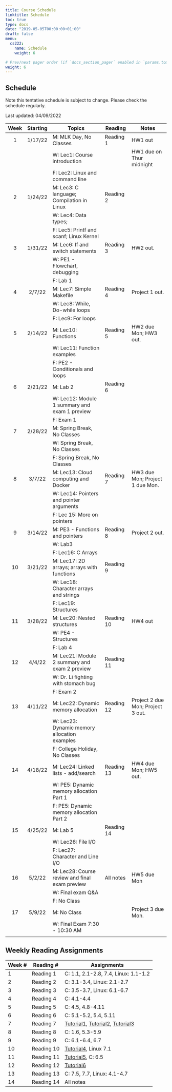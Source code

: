 ```yaml
---
title: Course Schedule
linktitle: Schedule
toc: true
type: docs
date: "2019-05-05T00:00:00+01:00"
draft: false
menu:
  cs222:
    name: Schedule
    weight: 6

# Prev/next pager order (if `docs_section_pager` enabled in `params.toml`)
weight: 6
---
```



## Schedule

Note this tentative schedule is subject to change. Please check the schedule regularly.

Last updated: 04/09/2022

| Week | Starting | Topics                                         | Reading    | Notes                             |
|:----:|:--------:|------------------------------------------------|------------|-----------------------------------|
| 1    | 1/17/22  | M: MLK Day, No Classes                         | Reading 1  | HW1 out                           |
|      |          | W: Lec1: Course introduction                   |            | HW1 due on Thur midnight          |
|      |          | F: Lec2: Linux and command line                |            |                                   |
| 2    | 1/24/22  | M: Lec3: C language; Compilation in Linux      | Reading 2  |                                   |
|      |          | W: Lec4: Data types;                           |            |                                   |
|      |          | F: Lec5: Printf and scanf; Linux Kernel        |            |                                   |
| 3    | 1/31/22  | M: Lec6: If and switch statements              | Reading 3  | HW2 out.                          |
|      |          | W: PE1 - Flowchart, debugging                  |            |                                   |
|      |          | F: Lab 1                                       |            |                                   |
| 4    | 2/7/22   | M: Lec7: Simple Makefile                       | Reading 4  | Project 1 out.                    |
|      |          | W: Lec8: While, Do-while loops                 |            |                                   |
|      |          | F: Lec9: For loops                             |            |                                   |
| 5    | 2/14/22  | M: Lec10: Functions                            | Reading 5  | HW2 due Mon; HW3 out.             |
|      |          | W: Lec11: Function examples                    |            |                                   |
|      |          | F: PE2 - Conditionals and loops                |            |                                   |
| 6    | 2/21/22  | M: Lab 2                                       | Reading 6  |                                   |
|      |          | W: Lec12: Module 1 summary and exam 1 preview  |            |                                   |
|      |          | F: Exam 1                                      |            |                                   |
| 7    | 2/28/22  | M: Spring Break, No Classes                    |            |                                   |
|      |          | W: Spring Break, No Classes                    |            |                                   |
|      |          | F: Spring Break, No Classes                    |            |                                   |
| 8    | 3/7/22   | M: Lec13: Cloud computing and Docker           | Reading 7  | HW3 due Mon; Project 1 due Mon.   |
|      |          | W: Lec14: Pointers and pointer arguments       |            |                                   |
|      |          | F: Lec 15: More on pointers                    |            |                                   |
| 9    | 3/14/22  | M: PE3 - Functions and pointers                | Reading 8  | Project 2 out.                    |
|      |          | W: Lab3                                        |            |                                   |
|      |          | F: Lec16: C Arrays                             |            |                                   |
| 10   | 3/21/22  | M: Lec17: 2D arrays; arrays with functions     | Reading 9  |                                   |
|      |          | W: Lec18: Character arrays and strings         |            |                                   |
|      |          | F: Lec19: Structures                           |            |                                   |
| 11   | 3/28/22  | M: Lec20: Nested structures                    | Reading 10 | HW4 out                           |
|      |          | W: PE4 - Structures                            |            |                                   |
|      |          | F: Lab 4                                       |            |                                   |
| 12   | 4/4/22   | M: Lec21: Module 2 summary and exam 2 preview  | Reading 11 |                                   |
|      |          | W: Dr. Li fighting with stomach bug            |            |                                   |
|      |          | F: Exam 2                                      |            |                                   |
| 13   | 4/11/22  | M: Lec22: Dynamic memory allocation            | Reading 12 | Project 2 due Mon; Project 3 out. |
|      |          | W: Lec23: Dynamic memory allocation examples   |            |                                   |
|      |          | F: College Holiday, No Classes                 |            |                                   |
| 14   | 4/18/22  | M: Lec24: Linked lists - add/search            | Reading 13 | HW4 due Mon; HW5 out.             |
|      |          | W: PE5: Dynamic memory allocation Part 1       |            |                                   |
|      |          | F: PE5: Dynamic memory allocation Part 2       |            |                                   |
| 15   | 4/25/22  | M: Lab 5                                       | Reading 14 |                                   |
|      |          | W: Lec26: File I/O                             |            |                                   |
|      |          | F: Lec27: Character and Line I/O               |            |                                   |
| 16   | 5/2/22   | M: Lec28: Course review and final exam preview | All notes  | HW5 due Mon                       |
|      |          | W: Final exam Q&A                              |            |                                   |
|      |          | F: No Class                                    |            |                                   |
| 17   | 5/9/22   | M: No Class                                    |            | Project 3 due Mon.                |
|      |          | W: Final Exam 7:30 - 10:30 AM                  |            |                                   |
|      |          |                                                |            |                                   |


## Weekly Reading Assignments

| Week # | Reading #  | Assignments                                                                                                                                                                                                       |
|--------|------------|-------------------------------------------------------------------------------------------------------------------------------------------------------------------------------------------------------------------|
| 1      | Reading 1  | C: 1.1, 2.1-2.8, 7.4, Linux: 1.1-1.2                                                                                                                                                                              |
| 2      | Reading 2  | C: 3.1-3.4, Linux: 2.1-2.7                                                                                                                                                                                        |
| 3      | Reading 3  | C: 3.5-3.7, Linux: 6.1-6.7                                                                                                                                                                                        |
| 4      | Reading 4  | C: 4.1-4.4                                                                                                                                                                                                        |
| 5      | Reading 5  | C: 4.5, 4.8-4.11                                                                                                                                                                                                  |
| 6      | Reading 6  | C: 5.1-5.2, 5.4, 5.11                                                                                                                                                                                             |
| 7      | Reading 7  | [Tutorial1](https://beginnersbook.com/2014/01/c-pointers/), [Tutorial2](https://beginnersbook.com/2014/01/c-pointer-to-pointer/), [Tutorial3](https://beginnersbook.com/2014/01/c-passing-pointers-to-functions/) |
| 8      | Reading 8  | C: 1.6, 5.3-5.9                                                                                                                                                                                                   |
| 9      | Reading 9  | C: 6.1-6.4, 6.7                                                                                                                                                                                                   |
| 10     | Reading 10 | [Tutorial4](https://www.geeksforgeeks.org/dynamic-memory-allocation-in-c-using-malloc-calloc-free-and-realloc/), Linux 7.1                                                                                        |
| 11     | Reading 11 | [Tutorial5](https://www.geeksforgeeks.org/linked-list-set-1-introduction/), C: 6.5                                                                                                                                |
| 12     | Reading 12 | [Tutorial6](https://www.sanfoundry.com/c-tutorials-ordered-unordered-singly-linked-lists/)                                                                                                                        |
| 13     | Reading 13 | C: 7.5, 7.7, Linux: 4.1-4.7                                                                                                                                                                                       |
| 14     | Reading 14 | All notes                                                                                                                                                                                                         |
